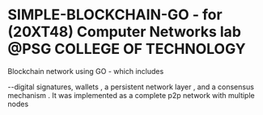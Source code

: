 # SIMPLE-BLOCKCHAIN-GO - for (20XT48) Computer Networks lab @PSG COLLEGE OF TECHNOLOGY 

Blockchain network using GO - which includes

--digital signatures, wallets , a persistent network layer , and a consensus mechanism . 
It was implemented as a complete p2p network with multiple nodes
